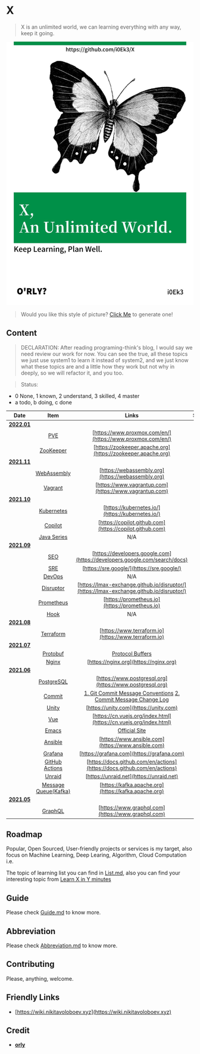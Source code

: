# X

> X is an unlimited world, we can learning everything with any way, keep it going.

![cover](https://github.com/i0Ek3/X/blob/main/media/cover.jpg)

> Would you like this style of picture? [Click Me](https://orly.nanmu.me) to generate one!

## Content

> DECLARATION: After reading programing-think's blog, I would say we need review our work for now. You can see the true, all these topics we just use system1 to learn it instead of system2, and we just know what these topics are and a little how they work but not why in deeply, so we will refactor it, and you too. 

> Status: 
- 0 None, 1 known, 2 understand, 3 skilled, 4 master
- a todo, b doing, c done

| Date  | Item | Links | Status | 
| :-----: | :------: | :-----: | :-----: |
| **[2022.01](https://github.com/i0Ek3/X/tree/main/2022/01)** |  |  |  |
|  | [PVE](https://github.com/i0Ek3/X/tree/main/2022/01/PVE) | [https://www.proxmox.com/en/](https://www.proxmox.com/en/) | 1b |
|  | [ZooKeeper](https://github.com/i0Ek3/X/tree/main/2022/01/ZooKeeper) | [https://zookeeper.apache.org](https://zookeeper.apache.org) | 1b |
| **[2021.11](https://github.com/i0Ek3/X/tree/main/2021/11)** |  |  |  |
|  | [WebAssembly](https://github.com/i0Ek3/X/tree/main/2021/11/WebAssembly) | [https://webassembly.org](https://webassembly.org) | 1b |
|  | [Vagrant](https://github.com/i0Ek3/X/tree/main/2021/11/Vagrant) | [https://www.vagrantup.com](https://www.vagrantup.com) | 1b |
| **[2021.10](https://github.com/i0Ek3/X/tree/main/2021/10)** |  |  |  |
|  | [Kubernetes](https://github.com/i0Ek3/X/tree/main/2021/10/Kubernetes) | [https://kubernetes.io/](https://kubernetes.io/) | 1b |
|  | [Copilot](https://github.com/i0Ek3/X/tree/main/2021/10/Copilot) | [https://copilot.github.com](https://copilot.github.com) | none |
|  | [Java Series](https://github.com/i0Ek3/X/tree/main/2021/10/Java) | N/A | 1b |
| **[2021.09](https://github.com/i0Ek3/X/tree/main/2021/09)** |  |  |  |
|  | [SEO](https://github.com/i0Ek3/X/tree/main/2021/09/SEO) | [https://developers.google.com](https://developers.google.com/search/docs) | 1b |
|  | [SRE](https://github.com/i0Ek3/X/tree/main/2021/09/SRE) | [https://sre.google/](https://sre.google/) | 1b |
|  | [DevOps](https://github.com/i0Ek3/X/tree/main/2021/09/DevOps) | N/A | 1b |
|  | [Disruptor](https://github.com/i0Ek3/X/tree/main/2021/09/Disruptor) | [https://lmax-exchange.github.io/disruptor/](https://lmax-exchange.github.io/disruptor/) | 1b |
|  | [Prometheus](https://github.com/i0Ek3/X/tree/main/2021/09/Prometheus) | [https://prometheus.io](https://prometheus.io) | 1b |
|  | [Hook](https://github.com/i0Ek3/X/tree/main/2021/09/Hook) | N/A | 1b |
| **[2021.08](https://github.com/i0Ek3/X/tree/main/2021/08)** |  |  |  |
|  | [Terraform](https://github.com/i0Ek3/X/tree/main/2021/08/Terraform) | [https://www.terraform.io](https://www.terraform.io) | 1b |
| **[2021.07](https://github.com/i0Ek3/X/tree/main/2021/07)** |  |  |  |
|  | [Protobuf](https://github.com/i0Ek3/X/tree/main/2021/07/Protobuf) | [Protocol Buffers](https://developers.google.com/protocol-buffers/) | 1b |
|  | [Nginx](https://github.com/i0Ek3/X/tree/main/2021/07/Nginx) | [https://nginx.org](https://nginx.org) | 1b |
| **[2021.06](https://github.com/i0Ek3/X/tree/main/2021/06)** |  |  |  |
|  | [PostgreSQL](https://github.com/i0Ek3/X/tree/main/2021/06/PostgreSQL) | [https://www.postgresql.org](https://www.postgresql.org) | 2b |
|  | [Commit](https://github.com/i0Ek3/X/tree/main/2021/06/Commit) | [1. Git Commit Message Conventions](https://docs.google.com/document/d/1QrDFcIiPjSLDn3EL15IJygNPiHORgU1_OOAqWjiDU5Y/edit#heading=h.greljkmo14y0) [2. Commit Message Change Log](http://www.ruanyifeng.com/blog/2016/01/commit_message_change_log.html) | 3c |
|  | [Unity](https://github.com/i0Ek3/X/tree/main/2021/06/Unity) | [https://unity.com](https://unity.com) | 1a |
|  | [Vue](https://github.com/i0Ek3/X/tree/main/2021/06/Vue) | [https://cn.vuejs.org/index.html](https://cn.vuejs.org/index.html) | 1b |
|  | [Emacs](https://github.com/i0Ek3/X/tree/main/2021/06/Emacs) | [Official Site](https://www.gnu.org/savannah-checkouts/gnu/emacs/emacs.html) | 1b |
|  | [Ansible](https://github.com/i0Ek3/X/tree/main/2021/06/Ansible) | [https://www.ansible.com](https://www.ansible.com) | 1b |
|  | [Grafana](https://github.com/i0Ek3/X/tree/main/2021/06/Grafana) | [https://grafana.com](https://grafana.com) | 1b |
|  | [GitHub Actions](https://github.com/i0Ek3/X/tree/main/2021/06/Actions) | [https://docs.github.com/en/actions](https://docs.github.com/en/actions) | 2b |
|  | [Unraid](https://github.com/i0Ek3/X/tree/main/2021/06/Unraid) | [https://unraid.net](https://unraid.net) | 0a |
|  | [Message Queue(Kafka)](https://github.com/i0Ek3/X/tree/main/2021/06/MQ) | [https://kafka.apache.org](https://kafka.apache.org) | 2b |
| **[2021.05](https://github.com/i0Ek3/X/tree/main/2021/05)** |  |  |  |
|  | [GraphQL](https://github.com/i0Ek3/X/tree/main/2021/05/GraphQL) | [https://www.graphql.com](https://www.graphql.com) | 1b |


## Roadmap

Popular, Open Sourced, User-friendly projects or services is my target, also focus on Machine Learning, Deep Learing, Algorithm, Cloud Computation i.e.

The topic of learning list you can find in [List.md](https://github.com/i0Ek3/X/blob/main/List.md), also you can find your interesting topic from [Learn X in Y minutes](https://learnxinyminutes.com)


## Guide

Please check [Guide.md](https://github.com/i0Ek3/X/blob/main/Guide.md) to know more.


## Abbreviation

Please check [Abbreviation.md](https://github.com/i0Ek3/X/blob/main/Abbreviation.md) to know more.


## Contributing

Please, anything, welcome.


## Friendly Links

- [https://wiki.nikitavoloboev.xyz](https://wiki.nikitavoloboev.xyz)


## Credit

- **[orly](https://github.com/nanmu42/orly)**
